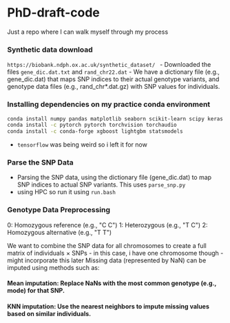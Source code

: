 # PhD-draft-code
Just a repo where I can walk myself through my process 

### Synthetic data download
``https://biobank.ndph.ox.ac.uk/synthetic_dataset/ ``
    - Downloaded the files `gene_dic.dat.txt` and `rand_chr22.dat`
    - We have a dictionary file (e.g., gene_dic.dat) that maps SNP indices to their actual genotype variants, and genotype data files (e.g., rand_chr*.dat.gz) with SNP values for individuals.
    
### Installing dependencies on my practice conda environment 

```bash
conda install numpy pandas matplotlib seaborn scikit-learn scipy keras
conda install -c pytorch pytorch torchvision torchaudio
conda install -c conda-forge xgboost lightgbm statsmodels
```

- `tensorflow` was being weird so i left it for now

### Parse the SNP Data
- Parsing the SNP data, using the dictionary file (gene_dic.dat) to map SNP indices to actual SNP variants. This uses `parse_snp.py`
- using HPC so run it using `run.bash`

### Genotype Data Preprocessing
0: Homozygous reference (e.g., "C C")
1: Heterozygous (e.g., "T C")
2: Homozygous alternative (e.g., "T T")

We want to combine the SNP data for all chromosomes to create a full matrix of individuals × SNPs - in this case, i have one chromosome though - might incorporate this later
Missing data (represented by NaN) can be imputed using methods such as:
#### Mean imputation: Replace NaNs with the most common genotype (e.g., mode) for that SNP.
#### KNN imputation: Use the nearest neighbors to impute missing values based on similar individuals.
